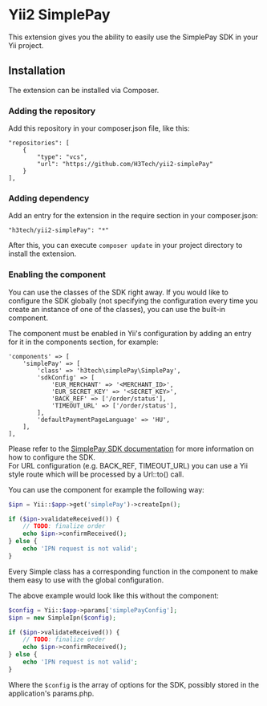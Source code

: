 # Yii2 SimplePay
This extension gives you the ability to easily use the SimplePay SDK in your Yii project.

## Installation
The extension can be installed via Composer.

### Adding the repository
Add this repository in your composer.json file, like this:
```
"repositories": [
    {
        "type": "vcs",
        "url": "https://github.com/H3Tech/yii2-simplePay"
    }
],
```
### Adding dependency
Add an entry for the extension in the require section in your composer.json:
```
"h3tech/yii2-simplePay": "*"
```
After this, you can execute `composer update` in your project directory to install the extension.

### Enabling the component
You can use the classes of the SDK right away. If you would like to configure the SDK globally (not specifying the configuration every time you create an instance of one of the classes), you can use the built-in component.

The component must be enabled in Yii's configuration by adding an entry for it in the components section, for example:
```
'components' => [
    'simplePay' => [
        'class' => 'h3tech\simplePay\SimplePay',
        'sdkConfig' => [
            'EUR_MERCHANT' => '<MERCHANT_ID>',
            'EUR_SECRET_KEY' => '<SECRET_KEY>',
            'BACK_REF' => ['/order/status'],
            'TIMEOUT_URL' => ['/order/status'],
        ],
        'defaultPaymentPageLanguage' => 'HU',
    ],
],
```

Please refer to the [SimplePay SDK documentation](http://simplepartner.hu/download.php?target=dochu) for more information on how to configure the SDK.  
For URL configuration (e.g. BACK_REF, TIMEOUT_URL) you can use a Yii style route which will be processed by a Url::to() call.

You can use the component for example the following way:
```php
$ipn = Yii::$app->get('simplePay')->createIpn();

if ($ipn->validateReceived()) {
    // TODO: finalize order
    echo $ipn->confirmReceived();
} else {
    echo 'IPN request is not valid';
}
```
Every Simple class has a corresponding function in the component to make them easy to use with the global configuration.

The above example would look like this without the component:
```php
$config = Yii::$app->params['simplePayConfig'];
$ipn = new SimpleIpn($config);

if ($ipn->validateReceived()) {
    // TODO: finalize order
    echo $ipn->confirmReceived();
} else {
    echo 'IPN request is not valid';
}
```
Where the ``$config`` is the array of options for the SDK, possibly stored in the application's params.php.
